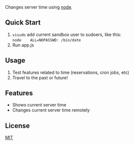 Changes server time using [node](http://nodejs.org).

## Quick Start

1. `visudo` add current sandbox user to sudoers, like this:  
`node    ALL=NOPASSWD: /bin/date`
2. Run app.js

## Usage

1. Test features related to time (reservations, cron jobs, etc)
2. Travel to the past or future!

## Features

  * Shows current server time
  * Changes current server time remotely

## License

  [MIT](LICENSE)

